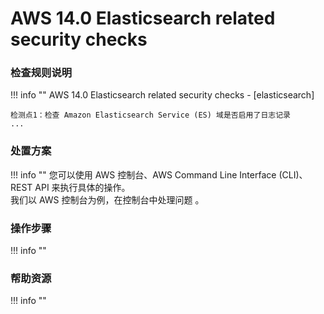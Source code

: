 # AWS 14.0 Elasticsearch related security checks

### 检查规则说明
!!! info ""
    AWS 14.0 Elasticsearch related security checks - [elasticsearch]

    检测点1：检查 Amazon Elasticsearch Service (ES) 域是否启用了日志记录
    ...

    
### 处置方案
!!! info ""
    您可以使用 AWS 控制台、AWS Command Line Interface (CLI)、REST API 来执行具体的操作。   
    我们以 AWS 控制台为例，在控制台中处理问题 。


### 操作步骤
!!! info ""




### 帮助资源
!!! info ""
    